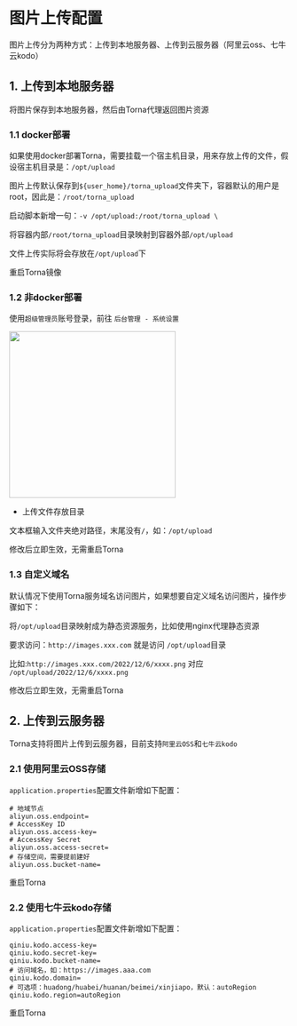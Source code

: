 # 图片上传配置

图片上传分为两种方式：上传到本地服务器、上传到云服务器（阿里云oss、七牛云kodo）

## 1. 上传到本地服务器

将图片保存到本地服务器，然后由Torna代理返回图片资源

### 1.1 docker部署

如果使用docker部署Torna，需要挂载一个宿主机目录，用来存放上传的文件，假设宿主机目录是：`/opt/upload`

图片上传默认保存到`${user_home}/torna_upload`文件夹下，容器默认的用户是root，因此是：`/root/torna_upload`

启动脚本新增一句：`-v /opt/upload:/root/torna_upload \`

将容器内部`/root/torna_upload`目录映射到容器外部`/opt/upload`

文件上传实际将会存放在`/opt/upload`下

重启Torna镜像

### 1.2 非docker部署

使用`超级管理员`账号登录，前往 `后台管理 - 系统设置`

<img src="./static/help/images/upload.png" style="height: 300px" />

- 上传文件存放目录

文本框输入文件夹绝对路径，末尾没有`/`，如：`/opt/upload`

修改后立即生效，无需重启Torna

### 1.3 自定义域名

默认情况下使用Torna服务域名访问图片，如果想要自定义域名访问图片，操作步骤如下：

将`/opt/upload`目录映射成为静态资源服务，比如使用nginx代理静态资源

要求访问：`http://images.xxx.com` 就是访问 `/opt/upload`目录

比如:`http://images.xxx.com/2022/12/6/xxxx.png` 对应 `/opt/upload/2022/12/6/xxxx.png`

修改后立即生效，无需重启Torna

## 2. 上传到云服务器

Torna支持将图片上传到云服务器，目前支持`阿里云OSS`和`七牛云kodo`

### 2.1 使用阿里云OSS存储

`application.properties`配置文件新增如下配置：

```
# 地域节点
aliyun.oss.endpoint=
# AccessKey ID
aliyun.oss.access-key=
# AccessKey Secret
aliyun.oss.access-secret=
# 存储空间，需要提前建好
aliyun.oss.bucket-name=
```

重启Torna

### 2.2 使用七牛云kodo存储

`application.properties`配置文件新增如下配置：

```
qiniu.kodo.access-key=
qiniu.kodo.secret-key=
qiniu.kodo.bucket-name=
# 访问域名，如：https://images.aaa.com
qiniu.kodo.domain=
# 可选项：huadong/huabei/huanan/beimei/xinjiapo，默认：autoRegion
qiniu.kodo.region=autoRegion
```

重启Torna